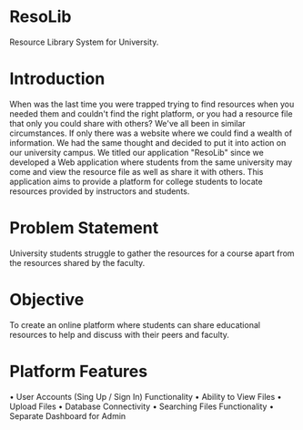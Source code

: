 # ResoLib
Resource Library System for University.


# Introduction

When was the last time you were trapped trying to find resources when you needed them and couldn't find the right platform, or you had a resource file that only you could share with others?
We've all been in similar circumstances. If only there was a website where we could find a wealth of information. We had the same thought and decided to put it into action on our university campus. We titled our application "ResoLib" since we developed a Web application where students from the same university may come and view the resource file as well as share it with others.
This application aims to provide a platform for college students to locate resources provided by instructors and students.


# Problem Statement
University students struggle to gather the resources for a course apart from the resources shared by the faculty.

# Objective
To create an online platform where students can share educational resources to help and discuss with their peers and faculty.

# Platform Features
•	User Accounts (Sing Up / Sign In) Functionality
•	Ability to View Files
•	Upload Files
•	Database Connectivity
•	Searching Files Functionality
•	Separate Dashboard for Admin
